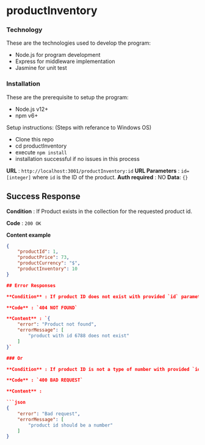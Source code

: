 # productInventory

### Technology
These are the technologies used to develop the program:
* Node.js for program development
* Express for middleware implementation 
* Jasmine for unit test

### Installation
These are the prerequisite to setup the program:
* Node.js v12+
* npm v6+

Setup instructions:
(Steps with referance to Windows OS)
* Clone this repo
* cd productInventory
* execute   ``` npm install ```
* installation successful if no issues in this process

**URL** : `http://localhost:3001/productInventory:id`
**URL Parameters** : `id=[integer]` where `id` is the ID of the product.
**Auth required** : NO
**Data**: `{}`
## Success Response

**Condition** : If Product exists in the collection for the requested product id.

**Code** : `200 OK`

**Content example**

```json
{
    "productId": 1,
    "productPrice": 73,
    "productCurrency": "$",
    "productInventory": 10
}

## Error Responses

**Condition** : If product ID does not exist with provided `id` parameter.

**Code** : `404 NOT FOUND`

**Content** : `{
    "error": "Product not found",
    "errorMessage": [
        "product with id 6788 does not exist"
    ]
}`

### Or

**Condition** : If product ID is not a type of number with provided `id` parameter.

**Code** : `400 BAD REQUEST`

**Content** :

```json
{
    "error": "Bad request",
    "errorMessage": [
        "product id should be a number"
    ]
}
```
